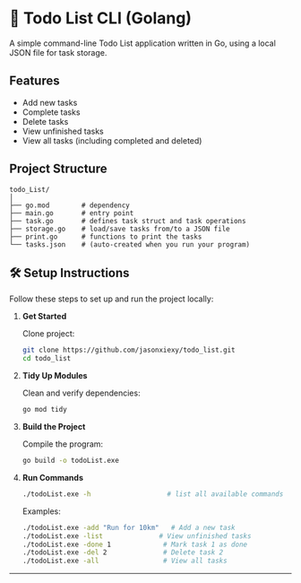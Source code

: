 # 📝 Todo List CLI (Golang)

A simple command-line Todo List application written in Go, using a local JSON file for task storage.

## Features

- Add new tasks
- Complete tasks
- Delete tasks
- View unfinished tasks
- View all tasks (including completed and deleted)

## Project Structure
```
todo_List/
│
├── go.mod        # dependency
├── main.go       # entry point
├── task.go       # defines task struct and task operations
├── storage.go    # load/save tasks from/to a JSON file
├── print.go      # functions to print the tasks
└── tasks.json    # (auto-created when you run your program)
```


## 🛠 Setup Instructions

Follow these steps to set up and run the project locally:

1. **Get Started**

    Clone project:

    ```bash
    git clone https://github.com/jasonxiexy/todo_list.git
    cd todo_list
    ```

1. **Tidy Up Modules**

    Clean and verify dependencies:

    ```bash
    go mod tidy
    ```

2. **Build the Project**

    Compile the program:

    ```bash
    go build -o todoList.exe
    ```

3. **Run Commands**

    ```bash
    ./todoList.exe -h                   # list all available commands
    ```
    Examples:

    ```bash
    ./todoList.exe -add "Run for 10km"   # Add a new task
    ./todoList.exe -list              # View unfinished tasks
    ./todoList.exe -done 1             # Mark task 1 as done
    ./todoList.exe -del 2              # Delete task 2
    ./todoList.exe -all                # View all tasks
    ```

---
